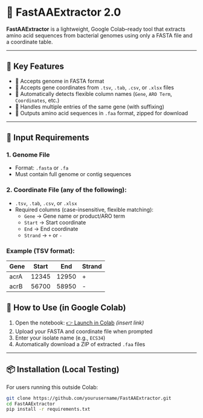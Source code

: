 # 🧬 FastAAExtractor 2.0

**FastAAExtractor** is a lightweight, Google Colab–ready tool that extracts amino acid sequences from bacterial genomes using only a FASTA file and a coordinate table.

---

## 🧪 Key Features

- 🧬 Accepts genome in FASTA format
- 📄 Accepts gene coordinates from `.tsv`, `.tab`, `.csv`, or `.xlsx` files
- 🧠 Automatically detects flexible column names (`Gene`, `ARO Term`, `Coordinates`, etc.)
- 🔁 Handles multiple entries of the same gene (with suffixing)
- 💾 Outputs amino acid sequences in `.faa` format, zipped for download

---

## 📂 Input Requirements

### 1. Genome File
- Format: `.fasta` or `.fa`
- Must contain full genome or contig sequences

### 2. Coordinate File (any of the following):
- `.tsv`, `.tab`, `.csv`, or `.xlsx`
- Required columns (case-insensitive, flexible matching):
  - `Gene` → Gene name or product/ARO term
  - `Start` → Start coordinate
  - `End` → End coordinate
  - `Strand` → `+` or `-`

### Example (TSV format):

| Gene | Start | End | Strand |
|------|-------|-----|--------|
| acrA | 12345 | 12950 | + |
| acrB | 56700 | 58950 | - |


## 🚀 How to Use (in Google Colab)

1. Open the notebook: [👉 Launch in Colab](#) *(insert link)*
2. Upload your FASTA and coordinate file when prompted
3. Enter your isolate name (e.g., `ECS34`)
4. Automatically download a ZIP of extracted `.faa` files

---

## 📦 Installation (Local Testing)

For users running this outside Colab:

```bash
git clone https://github.com/yourusername/FastAAExtractor.git
cd FastAAExtractor
pip install -r requirements.txt
